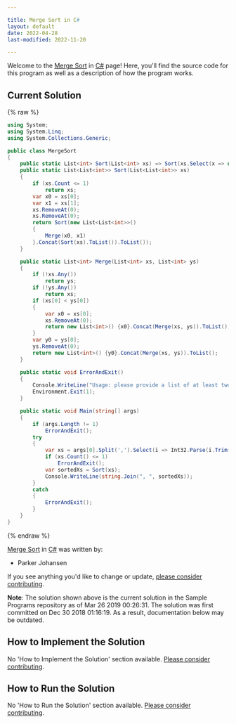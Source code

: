 ```yaml
---

title: Merge Sort in C#
layout: default
date: 2022-04-28
last-modified: 2022-11-20

---
```


Welcome to the [Merge Sort](https://sampleprograms.io/projects/merge-sort) in [C#](https://sampleprograms.io/languages/c-sharp) page! Here, you'll find the source code for this program as well as a description of how the program works.

## Current Solution

{% raw %}

```c#
using System;
using System.Linq;
using System.Collections.Generic;

public class MergeSort
{
    public static List<int> Sort(List<int> xs) => Sort(xs.Select(x => new List<int>() {x}).ToList()).First();
    public static List<List<int>> Sort(List<List<int>> xs)
    {
        if (xs.Count <= 1)
            return xs;
        var x0 = xs[0];
        var x1 = xs[1];
        xs.RemoveAt(0);
        xs.RemoveAt(0);
        return Sort(new List<List<int>>()
        {
            Merge(x0, x1)
        }.Concat(Sort(xs).ToList()).ToList());
    }

    public static List<int> Merge(List<int> xs, List<int> ys)
    {
        if (!xs.Any())
            return ys;
        if (!ys.Any())
            return xs;
        if (xs[0] < ys[0])
        {
            var x0 = xs[0];
            xs.RemoveAt(0);
            return new List<int>() {x0}.Concat(Merge(xs, ys)).ToList();
        }
        var y0 = ys[0];
        ys.RemoveAt(0);
        return new List<int>() {y0}.Concat(Merge(xs, ys)).ToList();
    }

    public static void ErrorAndExit()
    {
        Console.WriteLine("Usage: please provide a list of at least two integers to sort in the format \"1, 2, 3, 4, 5\"");
        Environment.Exit(1);
    }

    public static void Main(string[] args)
    {
        if (args.Length != 1)
            ErrorAndExit();
        try
        {
            var xs = args[0].Split(',').Select(i => Int32.Parse(i.Trim())).ToList();
            if (xs.Count() <= 1)
                ErrorAndExit();
            var sortedXs = Sort(xs);
            Console.WriteLine(string.Join(", ", sortedXs));
        }
        catch
        {
            ErrorAndExit();
        }
    }
}
```

{% endraw %}

[Merge Sort](https://sampleprograms.io/projects/merge-sort) in [C#](https://sampleprograms.io/languages/c-sharp) was written by:

- Parker Johansen

If you see anything you'd like to change or update, [please consider contributing](https://github.com/TheRenegadeCoder/sample-programs).

**Note**: The solution shown above is the current solution in the Sample Programs repository as of Mar 26 2019 00:26:31. The solution was first committed on Dec 30 2018 01:16:19. As a result, documentation below may be outdated.

## How to Implement the Solution

No 'How to Implement the Solution' section available. [Please consider contributing](https://github.com/TheRenegadeCoder/sample-programs-website).

## How to Run the Solution

No 'How to Run the Solution' section available. [Please consider contributing](https://github.com/TheRenegadeCoder/sample-programs-website).